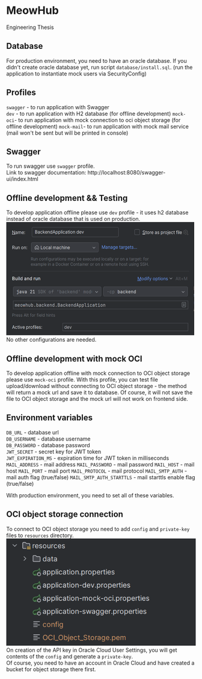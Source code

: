 # MeowHub
Engineering Thesis

## Database
For production environment, you need to have an oracle database.
If you didn't create oracle database yet, run script `database/install.sql`.
(run the application to instantiate mock users via SecurityConfig)

## Profiles
`swagger` - to run application with Swagger  
`dev`     - to run application with H2 database (for offline development)
`mock-oci`- to run application with mock  connection to oci object storage (for offline development)
`mock-mail`- to run application with mock mail service (mail won't be sent but will be printed in console)

## Swagger
To run swagger use `swagger` profile.  
Link to swagger documentation: http://localhost:8080/swagger-ui/index.html

## Offline development && Testing
To develop application offline please use `dev` profile - it uses h2 database instead of oracle database that is used on production.  
<img alt="img.png" height="300" src="img.png" width="500"/>  
No other configurations are needed.

## Offline development with mock OCI
To develop application offline with mock connection to OCI object storage please use `mock-oci` profile.
With this profile, you can test file upload/download without connecting to OCI object storage - the method will return a mock url and save it to database.
Of course, it will not save the file to OCI object storage and the mock url will not work on frontend side.

## Environment variables
`DB_URL` - database url    
`DB_USERNAME` - database username  
`DB_PASSWORD` - database password  
`JWT_SECRET` - secret key for JWT token    
`JWT_EXPIRATION_MS` - expiration time for JWT token in milliseconds
`MAIL_ADDRESS` - mail address
`MAIL_PASSWORD` - mail password
`MAIL_HOST` - mail host
`MAIL_PORT` - mail port
`MAIL_PROTOCOL` - mail protocol
`MAIL_SMTP_AUTH` - mail auth flag (true/false)
`MAIL_SMTP_AUTH_STARTTLS` - mail starttls enable flag (true/false)

With production environment, you need to set all of these variables.

## OCI object storage connection
To connect to OCI object storage you need to add `config` and `private-key` files to `resources` directory.  
![img_1.png](img_1.png)  
On creation of the API key in Oracle Cloud User Settings, you will get contents of the `config` and generate a `private-key`.  
Of course, you need to have an account in Oracle Cloud and have created a bucket for object storage there first.  